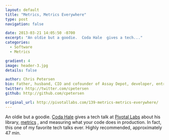 ```yaml
---
layout: default
title: "Metrics, Metrics Everywhere"
type: post
navigation: false

date: 2013-03-21 14:05:50 -0700
excerpt: "An oldie but a goodie.  Coda Hale  gives a tech..."
categories:
  - Software
  - Metrics

gradient: 4
image: header-3.jpg
details: false

author: Chris Petersen
bio: Father, husband, CIO and cofounder of Assay Depot, developer, entrepreneur and technologist.
twitter: http://twitter.com/cpetersen
github: http://github.com/cpetersen

original_url: http://pivotallabs.com/139-metrics-metrics-everywhere/
---
```



An oldie but a goodie.  [Coda Hale](http://codahale.com)  gives a tech talk at  [Pivotal Labs](http://pivotallabs.com)  about his library,  [metrics](http://metrics.codahale.com) , and measuring what your code does in production. In fact, this one of my favorite tech talks ever. Highly recommended, approximately 47 min.
